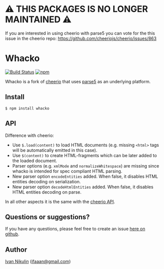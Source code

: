 # :warning: THIS PACKAGES IS NO LONGER MAINTAINED :warning:
If you are interested in using cheerio with parse5 you can vote for the this issue in the cheerio repo: https://github.com/cheeriojs/cheerio/issues/863

# Whacko
[![Build Status](https://api.travis-ci.org/inikulin/whacko.svg)](https://travis-ci.org/inikulin/whacko)
[![npm](https://img.shields.io/npm/v/whacko.svg)](https://www.npmjs.com/package/whacko)

Whacko is a fork of [cheerio](https://github.com/cheeriojs/cheerio) that uses [parse5](https://github.com/inikulin/parse5) as an underlying platform.

## Install
```
$ npm install whacko
```

## API
Difference with cheerio:
* Use `$.load(content)` to load HTML documents (e.g. missing `<html>` tags will be automatically emitted in this case).
* Use `$(content)` to create HTML-fragments which can be later added to the loaded document.
* Parser options (e.g. `xmlMode` and `normalizeWhitespace`) are missing since whacko is intended for spec compliant HTML parsing.
* New parser option `encodeEntities` added. When false, it disables HTML entities decoding on serialization.
* New parser option `decodeHtmlEntities` added. When false, it disables HTML entities decoding on parse.

In all other aspects it is the same with the [cheerio API](https://github.com/cheeriojs/cheerio#api).

## Questions or suggestions?
If you have any questions, please feel free to create an issue [here on github](https://github.com/inikulin/whacko/issues).


## Author
[Ivan Nikulin](https://github.com/inikulin) (ifaaan@gmail.com)
